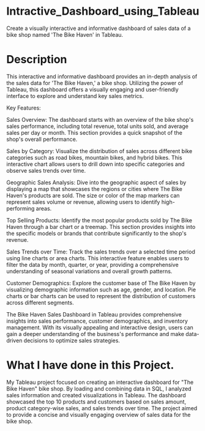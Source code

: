 # Intractive_Dashboard_using_Tableau

Create a visually interactive and informative dashboard of sales data of a bike shop named 'The Bike Haven' in Tableau.

# Description

This interactive and informative dashboard provides an in-depth analysis of the sales data for 'The Bike Haven,' a bike shop. Utilizing the power of Tableau, this dashboard offers a visually engaging and user-friendly interface to explore and understand key sales metrics.

Key Features:

Sales Overview: The dashboard starts with an overview of the bike shop's sales performance, including total revenue, total units sold, and average sales per day or month. This section provides a quick snapshot of the shop's overall performance.

Sales by Category: Visualize the distribution of sales across different bike categories such as road bikes, mountain bikes, and hybrid bikes. This interactive chart allows users to drill down into specific categories and observe sales trends over time.

Geographic Sales Analysis: Dive into the geographic aspect of sales by displaying a map that showcases the regions or cities where The Bike Haven's products are sold. The size or color of the map markers can represent sales volume or revenue, allowing users to identify high-performing areas.

Top Selling Products: Identify the most popular products sold by The Bike Haven through a bar chart or a treemap. This section provides insights into the specific models or brands that contribute significantly to the shop's revenue.

Sales Trends over Time: Track the sales trends over a selected time period using line charts or area charts. This interactive feature enables users to filter the data by month, quarter, or year, providing a comprehensive understanding of seasonal variations and overall growth patterns.

Customer Demographics: Explore the customer base of The Bike Haven by visualizing demographic information such as age, gender, and location. Pie charts or bar charts can be used to represent the distribution of customers across different segments.

The Bike Haven Sales Dashboard in Tableau provides comprehensive insights into sales performance, customer demographics, and inventory management. With its visually appealing and interactive design, users can gain a deeper understanding of the business's performance and make data-driven decisions to optimize sales strategies.

# What I have done in this Project.

My Tableau project focused on creating an interactive dashboard for "The Bike Haven" bike shop. By loading and combining data in SQL, I analyzed sales information and created visualizations in Tableau. The dashboard showcased the top 10 products and customers based on sales amount, product category-wise sales, and sales trends over time. The project aimed to provide a concise and visually engaging overview of sales data for the bike shop.

